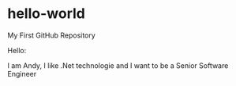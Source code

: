 # hello-world
My First GitHub Repository

Hello:

I am Andy, I like .Net technologie and I want to be a Senior Software Engineer
